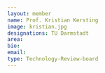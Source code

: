 ```yaml
---
layout: member
name: Prof. Kristian Kersting
image: kristian.jpg
designations: TU Darmstadt
area:
bio:
email:
type: Technology-Review-board
---
```

